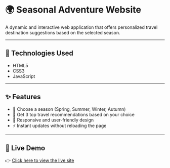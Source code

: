 # 🌍 Seasonal Adventure Website

A dynamic and interactive web application that offers personalized travel destination suggestions based on the selected season.

---

## 📁 Technologies Used

- HTML5  
- CSS3  
- JavaScript

---

## ✨ Features

- 🔄 Choose a season (Spring, Summer, Winter, Autumn)  
- 🧭 Get 3 top travel recommendations based on your choice  
- 🎨 Responsive and user-friendly design  
- ⚡ Instant updates without reloading the page

---

## 🚀 Live Demo

👉 [Click here to view the live site]([https://your-live-site-url.com](https://renukabondapalli.github.io/Seasonal_Adventure_Website/))

